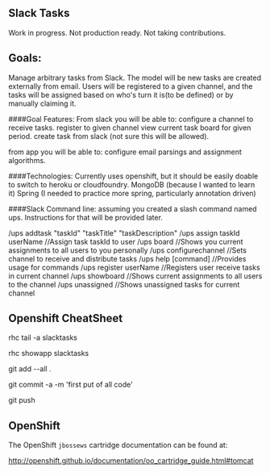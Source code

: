 Slack Tasks
---

Work in progress.  Not production ready.  Not taking contributions.

Goals:
---

Manage arbitrary tasks from Slack. The model will be new tasks are created externally from email.  Users will be registered to a given channel, and the tasks will be assigned based on who's turn it is(to be defined) or by manually claiming it.

####Goal Features:
From slack you will be able to:
configure a channel to receive tasks.
register to given channel
view current task board for given period.
create task from slack (not sure this will be allowed).

from app you will be able to:
configure email parsings and assignment algorithms.

####Technologies:
Currently uses openshift, but it should be easily doable to switch to heroku or cloudfoundry.
MongoDB (because I wanted to learn it)
Spring (I needed to practice more spring, particularly annotation driven)

####Slack Command line:
assuming you created a slash command named ups.  Instructions for that will be provided later.

/ups addtask "taskId" "taskTitle" "taskDescription"
/ups assign taskId userName //Assign task taskId to user 
/ups board //Shows you current assignments to all users to you personally
/ups configurechannel //Sets channel to receive and distribute tasks
/ups help [command] //Provides usage for commands
/ups register userName //Registers user receive tasks in current channel
/ups showboard //Shows current assignments to all users to the channel
/ups unassigned //Shows unassigned tasks for current channel


Openshift CheatSheet
---
rhc tail -a slacktasks

rhc showapp slacktasks

git add --all .

git commit -a -m 'first put of all code'

git push


OpenShift
--
The OpenShift `jbossews` cartridge documentation can be found at:

http://openshift.github.io/documentation/oo_cartridge_guide.html#tomcat
